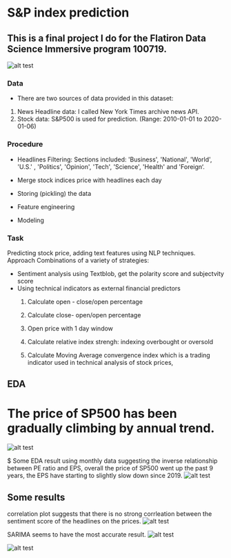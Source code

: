 # S&P index prediction

## This is a final project I do for the Flatiron Data Science Immersive program 100719.

![alt test](https://github.com/rockinhumingbird/SP500_prediction/blob/master/nyt.jpeg)
### Data
- There are two sources of data provided in this dataset:

1. News Headline data: I called New York Times archive news API.
2. Stock data: S&P500 is used for prediction. (Range: 2010-01-01 to 2020-01-06)

### Procedure
- Headlines Filtering:
  Sections included: 'Business', 'National', 'World', 'U.S.' , 'Politics', 'Opinion', 'Tech', 'Science',  'Health' and 'Foreign‘.

- Merge stock indices price with headlines each day

- Storing (pickling) the data

- Feature engineering

- Modeling


### Task
Predicting stock price, adding text features using NLP techniques.
Approach
Combinations of a variety of strategies:
- Sentiment analysis using Textblob, get the polarity score and subjectvity score
- Using technical indicators as external financial predictors
  1. Calculate open - close/open percentage 
  2. Calculate close- open/open percentage
  3. Open price with 1 day window
 
  4. Calculate relative index strengh: indexing overbought or oversold
  5. Calculate Moving Average convergence index which is a trading indicator used in technical analysis of stock prices,

## EDA
# The price of SP500 has been gradually climbing by annual trend.
![alt test](https://github.com/rockinhumingbird/SP500_prediction/blob/master/image/newplot%20(5).png)

$ Some EDA result using monthly data suggesting the inverse relationship between PE ratio and EPS, overall the price of SP500 went up the past 9 years, the EPS have starting to slightly slow down since 2019.
![alt test](https://github.com/rockinhumingbird/SP500_prediction/blob/master/image/newplot%20(8).png)

## Some results

correlation plot suggests that there is no strong corrleation between the sentiment score of the headlines on the prices.
![alt test](https://github.com/rockinhumingbird/SP500_prediction/blob/master/image/corrplot.png)

SARIMA seems to have the most accurate result.
![alt test](https://github.com/rockinhumingbird/SP500_prediction/blob/master/sarima.png)

![alt test](https://github.com/rockinhumingbird/SP500_prediction/blob/master/image/knn.png)


